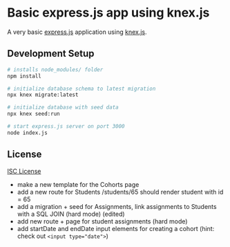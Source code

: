 # Basic express.js app using knex.js

A very basic [express.js] application using [knex.js].

[express.js]:https://expressjs.com/
[knex.js]:http://knexjs.org/

## Development Setup

```sh
# installs node_modules/ folder
npm install

# initialize database schema to latest migration
npx knex migrate:latest

# initialize database with seed data
npx knex seed:run

# start express.js server on port 3000
node index.js
```

## License

[ISC License](LICENSE.md)

- make a new template for the Cohorts page
- add a new route for Students /students/65 should render student with id = 65
- add a migration + seed for Assignments, link assignments to Students with a SQL JOIN (hard mode) (edited) 
- add new route + page for student assignments (hard mode)
- add startDate and endDate input elements for creating a cohort (hint: check out `<input type="date">`)